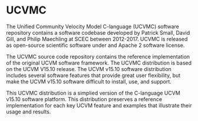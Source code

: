 # UCVMC
The Unified Community Velocity Model C-language (UCVMC) software repository contains a software codebase developed by Patrick Small, David Gill, and Philip Maechling at SCEC between 2012-2017. UCVMC is released as open-source scientific software under and Apache 2 software license.

The UCVMC source code repository contains the reference implementation of the original UCVM software framework. The UCVMC distribution is based on the UCVM V15.10 release. The UCVM v15.10 software distribution includes several software features that provide great user flexibility, but make the UCVM v15.10 software difficult to install, use, and support.

This UCVMC distribution is a simplied version of the C-language UCVM v15.10 software platform. This distribution preserves a reference implementation for each key UCVM feature and examples that illustrate their usage and results.
